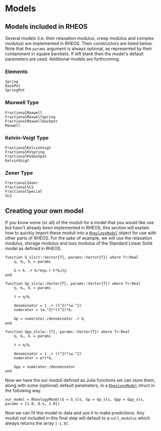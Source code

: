 # Models

## Models included in RHEOS
Several models (i.e. their relaxation modulus, creep modulus and complex modulus) are implemented in RHEOS. Their constructors are listed below. Note that the `params` argument is always optional, as represented by their containment in square barckets. If left blank then the model's default parameters are used. Additional models are forthcoming.

### Elements
```@docs
Spring
DashPot
SpringPot
```

### Maxwell Type
```@docs
FractionalMaxwell
FractionalMaxwellSpring
FractionalMaxwellDashpot
Maxwell
```

### Kelvin-Voigt Type
```@docs
FractionalKelvinVoigt
FractionalKVspring
FractionalKVdashpot
KelvinVoigt
```

### Zener Type
```@docs
FractionalZener
FractionalSLS
FractionalSpecial
SLS
```

## Creating your own model
If you know some (or all) of the moduli for a model that you would like use but hasn't already been implemented in RHEOS, this section will explain how to quickly import these moduli into a [`RheologyModel`](@ref) object for use with other parts of RHEOS. For the sake of example, we will use the relaxation modulus, storage modulus and loss modulus of the Standard Linear Solid model as defined in RHEOS.
```
function G_sls(t::Vector{T}, params::Vector{T}) where T<:Real
    η, kᵦ, kᵧ = params

    G = kᵧ .+ kᵦ*exp.(-t*kᵦ/η)
end

function Gp_sls(ω::Vector{T}, params::Vector{T}) where T<:Real
    η, kᵦ, kᵧ = params

    τ = η/kᵦ

    denominator = 1 .+ (τ^2)*(ω.^2)
    numerator = (ω.^2)*(τ^2)*kᵦ

    Gp = numerator./denominator .+ kᵧ
end

function Gpp_sls(ω::{T}, params::Vector{T}) where T<:Real
    η, kᵦ, kᵧ = params

    τ = η/kᵦ

    denominator = 1 .+ (τ^2)*(ω.^2)
    numerator = ω*τ*kᵦ

    Gpp = numerator./denominator
end
```
Now we have the our moduli defined as Julia functions we can store them, along with some (optional) default parameters, in a [`RheologyModel`](@ref) struct in the following way.
```
our_model = RheologyModel(G = G_sls, Gp = Gp_sls, Gpp = Gpp_sls, params = [1.0, 0.5, 1.0])
```
Now we can fit this model to data and use it to make predictions. Any moduli not included in this final step will default to a `null_modulus` which always returns the array `[-1.0]`.

